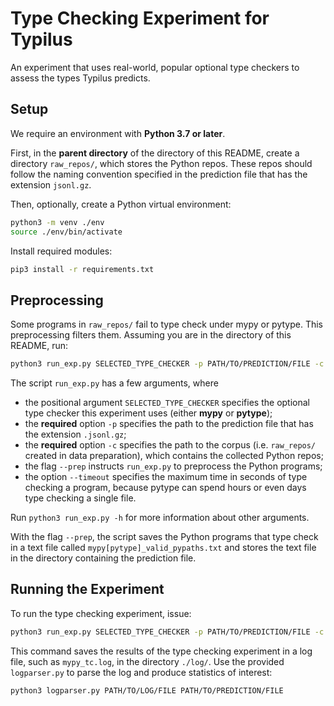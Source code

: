 # Type Checking Experiment for Typilus

An experiment that uses real-world, popular optional type checkers to assess the
types Typilus predicts.

## Setup

We require an environment with **Python 3.7 or later**.

First, in the **parent directory** of the directory of this README, create a
directory `raw_repos/`, which stores the Python repos. These repos should follow
the naming convention specified in the prediction file that has the extension
`jsonl.gz`.

Then, optionally, create a Python virtual environment:

```bash
python3 -m venv ./env
source ./env/bin/activate
```

Install required modules:

```bash
pip3 install -r requirements.txt
```

## Preprocessing

Some programs in `raw_repos/` fail to type check under mypy or pytype. This
preprocessing filters them. Assuming you are in the directory of this README,
run:

```bash
python3 run_exp.py SELECTED_TYPE_CHECKER -p PATH/TO/PREDICTION/FILE -c PATH/TO/PREDICTION/CORPUS --prep
```

The script `run_exp.py` has a few arguments, where

* the positional argument `SELECTED_TYPE_CHECKER` specifies the optional type
  checker this experiment uses (either **mypy** or **pytype**);
* the **required** option `-p` specifies the path to the prediction file that
  has the extension `.jsonl.gz`;
* the **required** option `-c` specifies the path to the corpus (i.e.
  `raw_repos/` created in data preparation), which contains the collected Python
  repos;
* the flag `--prep` instructs `run_exp.py` to preprocess the Python programs;
* the option `--timeout` specifies the maximum time in seconds of type checking
  a program, because pytype can spend hours or even days type checking a single
  file.

Run `python3 run_exp.py -h` for more information about other arguments.

With the flag `--prep`, the script saves the Python programs that type check
in a text file called `mypy[pytype]_valid_pypaths.txt` and stores the text file
in the directory containing the prediction file.

## Running the Experiment

To run the type checking experiment, issue:

```bash
python3 run_exp.py SELECTED_TYPE_CHECKER -p PATH/TO/PREDICTION/FILE -c PATH/TO/PREDICTION/CORPUS
```

This command saves the results of the type checking experiment in a log file,
such as `mypy_tc.log`, in the directory `./log/`. Use the provided
`logparser.py` to parse the log and produce statistics of interest:

```bash
python3 logparser.py PATH/TO/LOG/FILE PATH/TO/PREDICTION/FILE
```
